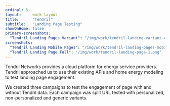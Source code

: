 ```yaml
---
ordinal: 5
layout:     work-layout
title:      "Tendril"
subtitle:   "Landing Page Testing"
showOnHome: false
primary-screenshots:
  "Tendril Landing Pages Variant": "/img/work/tendril-landing-variant-c-screens.png"
screenshots:
  "Tendril Landing Mobile Pages": "/img/work/tendril-landing-pages-mobile-screens.png"
  "Tendril Landing Page Full": "/img/work/tendril-landing-page-1.png"
---
```


Tendril Networks provides a cloud platform for energy service providers. Tendril approached us to use their existing APIs and home energy modeling to test landing page engagement.

We created three campaigns to test the engagement of page with and without Tendril data. Each campaign was split URL tested with personalized, non-personalized and generic variants.
